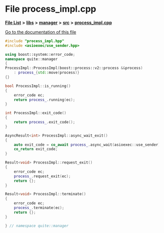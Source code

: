 

# File process\_impl.cpp

[**File List**](files.md) **>** [**libs**](dir_6719ab1f1f7655efc2fa43f7eb574fd1.md) **>** [**manager**](dir_b048ed2415d89a3588bcd07e27f16f41.md) **>** [**src**](dir_acad3136c8ed89325e9252603ad8366c.md) **>** [**process\_impl.cpp**](process__impl_8cpp.md)

[Go to the documentation of this file](process__impl_8cpp.md)


```C++
#include "process_impl.hpp"
#include <asioexec/use_sender.hpp>

using boost::system::error_code;
namespace quite::manager
{
ProcessImpl::ProcessImpl(boost::process::v2::process &&process)
    : process_{std::move(process)}
{}

bool ProcessImpl::is_running()
{
    error_code ec;
    return process_.running(ec);
}

int ProcessImpl::exit_code()
{
    return process_.exit_code();
}

AsyncResult<int> ProcessImpl::async_wait_exit()
{
    auto exit_code = co_await process_.async_wait(asioexec::use_sender);
    co_return exit_code;
}

Result<void> ProcessImpl::request_exit()
{
    error_code ec;
    process_.request_exit(ec);
    return {};
}

Result<void> ProcessImpl::terminate()
{
    error_code ec;
    process_.terminate(ec);
    return {};
}

} // namespace quite::manager
```


